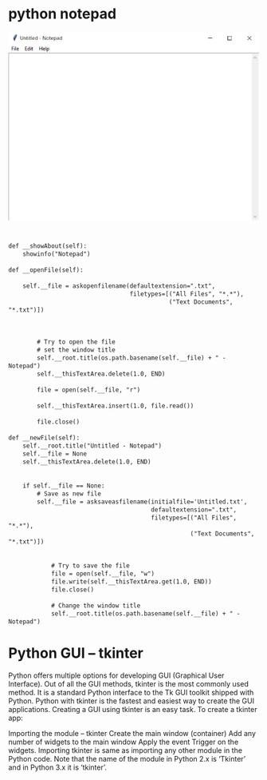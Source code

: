 # python notepad
![ ](notepad.jpg)
#
    def __showAbout(self):
        showinfo("Notepad")

    def __openFile(self):

        self.__file = askopenfilename(defaultextension=".txt",
                                      filetypes=[("All Files", "*.*"),
                                                 ("Text Documents", "*.txt")])



            # Try to open the file
            # set the window title
            self.__root.title(os.path.basename(self.__file) + " - Notepad")
            self.__thisTextArea.delete(1.0, END)

            file = open(self.__file, "r")

            self.__thisTextArea.insert(1.0, file.read())

            file.close()

    def __newFile(self):
        self.__root.title("Untitled - Notepad")
        self.__file = None
        self.__thisTextArea.delete(1.0, END)


        if self.__file == None:
            # Save as new file
            self.__file = asksaveasfilename(initialfile='Untitled.txt',
                                            defaultextension=".txt",
                                            filetypes=[("All Files", "*.*"),
                                                       ("Text Documents", "*.txt")])


                # Try to save the file
                file = open(self.__file, "w")
                file.write(self.__thisTextArea.get(1.0, END))
                file.close()

                # Change the window title
                self.__root.title(os.path.basename(self.__file) + " - Notepad")

# Python GUI – tkinter
Python offers multiple options for developing GUI (Graphical User Interface). Out of all the GUI methods, tkinter is the most commonly used method. It is a standard Python interface to the Tk GUI toolkit shipped with Python. Python with tkinter is the fastest and easiest way to create the GUI applications. Creating a GUI using tkinter is an easy task.
To create a tkinter app:

Importing the module – tkinter
Create the main window (container)
Add any number of widgets to the main window
Apply the event Trigger on the widgets.
Importing tkinter is same as importing any other module in the Python code. Note that the name of the module in Python 2.x is ‘Tkinter’ and in Python 3.x it is ‘tkinter’.
